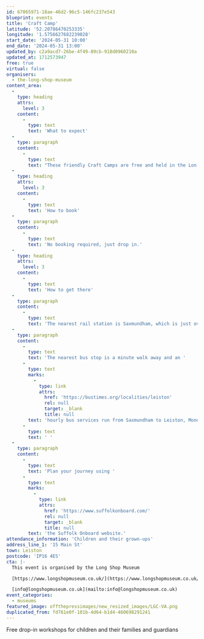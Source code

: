 ```yaml
---
id: 67065971-18ae-46d2-96c5-146fc237e543
blueprint: events
title: 'Craft Camp'
latitude: '52.20786470253335'
longitude: '1.5756627682239028'
start_date: '2024-05-31 10:00'
end_date: '2024-05-31 13:00'
updated_by: c2a9acd7-26be-4f49-89cb-918d0960210a
updated_at: 1712573947
free: true
virtual: false
organisers:
  - the-long-shop-museum
content_area:
  -
    type: heading
    attrs:
      level: 3
    content:
      -
        type: text
        text: 'What to expect'
  -
    type: paragraph
    content:
      -
        type: text
        text: "These friendly Craft Camps are free and held in the Lon Shop Museum's Community Hub. Tea, coffee, and refreshments are available. "
  -
    type: heading
    attrs:
      level: 3
    content:
      -
        type: text
        text: 'How to book'
  -
    type: paragraph
    content:
      -
        type: text
        text: 'No booking required, just drop in.'
  -
    type: heading
    attrs:
      level: 3
    content:
      -
        type: text
        text: 'How to get there'
  -
    type: paragraph
    content:
      -
        type: text
        text: 'The nearest rail station is Saxmundham, which is just over four miles away. This is on the Lowestoft to Ipswich line, via Beccles. '
  -
    type: paragraph
    content:
      -
        type: text
        text: 'The nearest bus stop is a minute walk away and an '
      -
        type: text
        marks:
          -
            type: link
            attrs:
              href: 'https://bustimes.org/localities/leiston'
              rel: null
              target: _blank
              title: null
        text: 'hourly bus services run from Saxmundham to Leiston, Monday to Saturday and you can find out more here.'
      -
        type: text
        text: ' '
  -
    type: paragraph
    content:
      -
        type: text
        text: 'Plan your journey using '
      -
        type: text
        marks:
          -
            type: link
            attrs:
              href: 'https://www.suffolkonboard.com/'
              rel: null
              target: _blank
              title: null
        text: 'the Suffolk Onboard website.'
attendance_information: 'Children and their grown-ups'
address_line_1: '15 Main St'
town: Leiston
postcode: 'IP16 4ES'
cta: |-
  This event is organised by the Long Shop Museum

  [https://www.longshopmuseum.co.uk/](https://www.longshopmuseum.co.uk/)

  [info@longshopmuseum.co.uk](mailto:info@longshopmuseum.co.uk)
event_categories:
  - museums
featured_image: offthepressimages/new_resized_images/LGC-VA.png
duplicated_from: fd761e0f-101b-4d64-b1d4-460698291241
---
```

Free drop-in workshops for children and their families and guardians